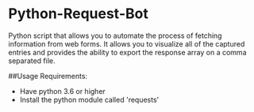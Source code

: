 # Python-Request-Bot
Python script that allows you to automate the process of fetching information from web forms. It allows you to visualize all of the captured entries and provides the ability to export the response array on a comma separated file.


##Usage Requirements:

* Have python 3.6 or higher
* Install the python module called 'requests'
